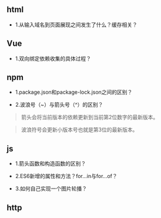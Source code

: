 ## html

- 1.从输入域名到页面展现之间发生了什么？缓存相关？

## Vue

- 1.双向绑定依赖收集的具体过程？

## npm

- 1.package.json和package-lock.json之间的区别？

- 2.波浪号（~）与箭头号（^）的区别？

>箭头会将当前版本的依赖更新到当前第2位数字的最新版本。

>波浪符号会更新小版本号也就是第3位的最新版本。

## js

- 1.箭头函数和构造函数的区别？

- 2.ES6新增的属性和方法？for...in与for...of？

- 3.如何自己实现一个图片轮播？

## http


